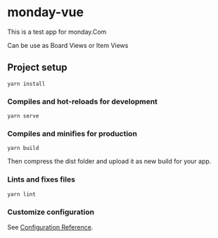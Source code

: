 # monday-vue
This is a test app for monday.Com

Can be use as Board Views or Item Views
## Project setup
```
yarn install
```

### Compiles and hot-reloads for development
```
yarn serve
```

### Compiles and minifies for production
```
yarn build
```
Then compress the dist folder and upload it as new build for your app.

### Lints and fixes files
```
yarn lint
```

### Customize configuration
See [Configuration Reference](https://cli.vuejs.org/config/).
